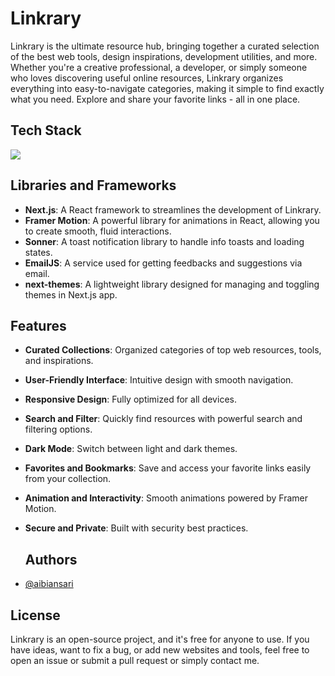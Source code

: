 # Linkrary

Linkrary is the ultimate resource hub, bringing together a curated selection of the best web tools, design inspirations, development utilities, and more. Whether you're a creative professional, a developer, or simply someone who loves discovering useful online resources, Linkrary organizes everything into easy-to-navigate categories, making it simple to find exactly what you need. Explore and share your favorite links - all in one place.

## Tech Stack

<img src="https://skillicons.dev/icons?i=react,tailwind,html,css,next,vscode,git,javascript,typescript,github,ai,ps" />

## Libraries and Frameworks

- **Next.js**: A React framework to streamlines the development of Linkrary.
- **Framer Motion**: A powerful library for animations in React, allowing you to create smooth, fluid interactions.
- **Sonner**: A toast notification library to handle info toasts and loading states.
- **EmailJS**: A service used for getting feedbacks and suggestions via email.
- **next-themes**: A lightweight library designed for managing and toggling themes in Next.js app.

## Features

- **Curated Collections**: Organized categories of top web resources, tools, and inspirations.
- **User-Friendly Interface**: Intuitive design with smooth navigation.
- **Responsive Design**: Fully optimized for all devices.
- **Search and Filter**: Quickly find resources with powerful search and filtering options.
- **Dark Mode**: Switch between light and dark themes.
- **Favorites and Bookmarks**: Save and access your favorite links easily from your collection.
- **Animation and Interactivity**: Smooth animations powered by Framer Motion.
- **Secure and Private**: Built with security best practices.

  ## Authors

- [@aibiansari](https://www.github.com/aibiansari)

## License

Linkrary is an open-source project, and it's free for anyone to use. If you have ideas, want to fix a bug, or add new websites and tools, feel free to open an issue or submit a pull request or simply contact me.
